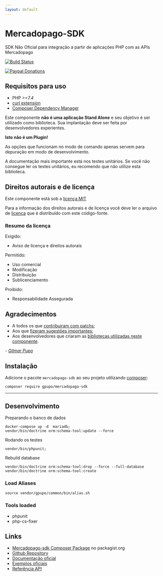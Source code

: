 ```yaml
---
layout: default
---
```

# Mercadopago-SDK

SDK Não Oficial para integração a partir de aplicações PHP com as APIs Mercadopago

[![Build Status](https://secure.travis-ci.org/gpupo/mercadopago-sdk.png?branch=master)](http://travis-ci.org/gpupo/mercadopago-sdk)

[![Paypal Donations](https://www.paypalobjects.com/en_US/i/btn/btn_donate_SM.gif)](https://www.paypal.com/cgi-bin/webscr?cmd=_s-xclick&hosted_button_id=WAQKVZJRG5AUJ&item_name=mercadopago-sdk)


## Requisitos para uso

* PHP *>=7.4*
* [curl extension](http://php.net/manual/en/intro.curl.php)
* [Composer Dependency Manager](http://getcomposer.org)

Este componente **não é uma aplicação Stand Alone** e seu objetivo é ser utilizado como biblioteca.
Sua implantação deve ser feita por desenvolvedores experientes.

**Isto não é um Plugin!**

As opções que funcionam no modo de comando apenas servem para depuração em modo de
desenvolvimento.

A documentação mais importante está nos testes unitários. Se você não consegue ler os testes unitários, eu recomendo que não utilize esta biblioteca.



## Direitos autorais e de licença

Este componente está sob a [licença MIT](https://github.com/gpupo/common-sdk/blob/master/LICENSE)

Para a informação dos direitos autorais e de licença você deve ler o arquivo
de [licença](https://github.com/gpupo/common-sdk/blob/master/LICENSE) que é distribuído com este código-fonte.

### Resumo da licença

Exigido:

- Aviso de licença e direitos autorais

Permitido:

- Uso comercial
- Modificação
- Distribuição
- Sublicenciamento

Proibido:

- Responsabilidade Assegurada



## Agradecimentos

* A todos os que [contribuiram com patchs](https://github.com/gpupo/mercadopago-sdk/contributors);
* Aos que [fizeram sugestões importantes](https://github.com/gpupo/mercadopago-sdk/issues);
* Aos desenvolvedores que criaram as [bibliotecas utilizadas neste componente](https://github.com/gpupo/mercadopago-sdk/blob/master/Resources/doc/libraries-list.md).

 _- [Gilmar Pupo](https://opensource.gpupo.com/)_


## Instalação

Adicione o pacote ``mercadopago-sdk`` ao seu projeto utilizando [composer](http://getcomposer.org):

    composer require gpupo/mercadopago-sdk

---

## Desenvolvimento

Preparando o banco de dados

    docker-compose up -d  mariadb;
    vendor/bin/doctrine orm:schema-tool:update --force

Rodando os testes

    vendor/bin/phpunit;


Rebuild database

    vendor/bin/doctrine orm:schema-tool:drop --force --full-database
    vendor/bin/doctrine orm:schema-tool:create


### Load Aliases

    source vendor/gpupo/common/bin/alias.sh

### Tools loaded

- phpunit
- php-cs-fixer


## Links

* [Mercadopago-sdk Composer Package](https://packagist.org/packages/gpupo/mercadopago-sdk) no packagist.org
* [Github Repository](https://github.com/gpupo/mercadopago-sdk/)
* [Documentação oficial](https://www.mercadopago.com.br/developers/pt/plugins_sdks/sdks/official/php/)
* [Exemplos oficiais](https://github.com/mercadopago/code-examples)
* [Referência API](https://www.mercadopago.com.br/developers/pt/reference)
